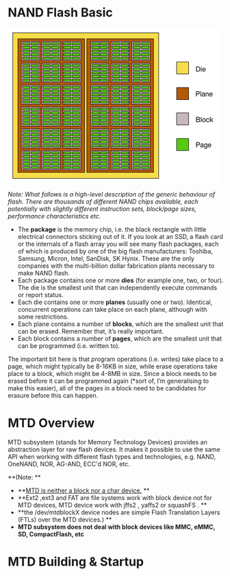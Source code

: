 # NAND Flash Basic

![flash](../img/flash.png)

*Note: What follows is a high-level description of the generic behaviour of flash. There are thousands of different NAND chips available, each potentially with slightly different instruction sets, block/page sizes, performance characteristics etc.*

- The **package** is the memory chip, i.e. the black rectangle with little electrical connectors sticking out of it. If you look at an SSD, a flash card or the internals of a flash array you will see many flash packages, each of which is produced by one of the big flash manufacturers: Toshiba, Samsung, Micron, Intel, SanDisk, SK Hynix. These are the only companies with the multi-billion dollar fabrication plants necessary to make NAND flash.
- Each package contains one or more **dies** (for example one, two, or four). The die is the smallest unit that can independently execute commands or report status.
- Each die contains one or more **planes** (usually one or two). Identical, concurrent operations can take place on each plane, although with some restrictions.
- Each plane contains a number of **blocks**, which are the smallest unit that can be erased. Remember that, it’s really important.
- Each block contains a number of **pages**, which are the smallest unit that can be programmed (i.e. written to).

The important bit here is that program operations (i.e. writes) take place to a page, which might typically be 8-16KB in size, while erase operations take place to a block, which might be 4-8MB in size. Since a block needs to be erased before it can be programmed again (*sort of, I’m generalising to make this easier), all of the pages in a block need to be candidates for erasure before this can happen.

#  MTD Overview

MTD subsystem (stands for Memory Technology Devices) provides an abstraction layer for raw flash devices. It makes it possible to use the same API when working with different flash types and technologies, e.g. NAND, OneNAND, NOR, AG-AND, ECC'd NOR, etc.

**(Note: **

- **[MTD is neither a block nor a char device.]((<http://linux-mtd.infradead.org/faq/general.html#L_mtd_what>) )  **
- **Ext2 ,ext3 and FAT are file systems work with block device not for MTD devices, MTD device work with jffs2 , yaffs2 or squashFS . **
- **the /dev/mtdblockX device nodes  are simple Flash Translation Layers (FTLs) over the MTD devices.) **
- **MTD subsystem does not deal with block devices like MMC, eMMC, SD, CompactFlash, etc**



# MTD Building & Startup

